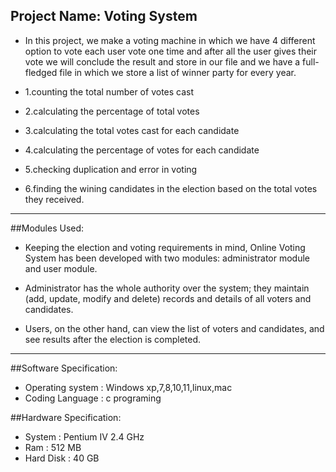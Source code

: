 ## Project Name: Voting System
* In this project, we make a voting machine in which we have 4 different option to vote each user vote one time and after all the user gives their vote we will conclude   the result and store in our file and we have a full-fledged file in which we store a list of winner party for every year.

* 1.counting the total number of votes cast																														
* 2.calculating the percentage of total votes
* 3.calculating the total votes cast for each candidate
* 4.calculating the percentage of votes for each candidate
* 5.checking duplication and error in voting
* 6.finding the wining candidates in the election based on the total votes they received.
***********************************************************************************************************************************************************************
##Modules Used:

* Keeping the election and voting requirements in mind, Online Voting System has been developed with two modules: administrator module and user module.

* Administrator has the whole authority over the system; they maintain (add, update, modify and delete) records and details of all voters and candidates. 
* Users, on the other hand, can view the list of voters and candidates, and see results after the election is completed.
************************************************************************************************************************************************************************
##Software Specification:

* Operating system    : Windows xp,7,8,10,11,linux,mac
* Coding Language    : c programing

##Hardware Specification:

* System                : Pentium IV 2.4 GHz
* Ram                     : 512 MB
* Hard Disk          : 40 GB
